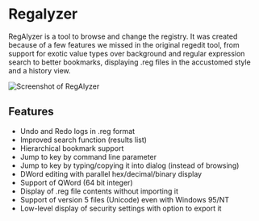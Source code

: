 # Regalyzer

RegAlyzer is a tool to browse and change the registry. It was created because of a few features we missed in the original regedit tool, from support for exotic value types over background and regular expression search to better bookmarks, displaying .reg files in the accustomed style and a history view.

![Screenshot of RegAlyzer](https://cdn.rawgit.com/safernetworking/chocolatey-packages/master/regalyzer/screenshot.png)

## Features

* Undo and Redo logs in .reg format
* Improved search function (results list)
* Hierarchical bookmark support
* Jump to key by command line parameter
* Jump to key by typing/copying it into dialog (instead of browsing)
* DWord editing with parallel hex/decimal/binary display
* Support of QWord (64 bit integer)
* Display of .reg file contents without importing it
* Support of version 5 files (Unicode) even with Windows 95/NT
* Low-level display of security settings with option to export it
